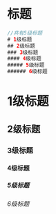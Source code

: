 # 标题
```java
//共有5级标题
# 1级标题   
## 2级标题
### 3级标题
#### 4级标题
##### 5级标题
###### 6级标题
```

# 1级标题
## 2级标题
### 3级标题
#### 4级标题
##### 5级标题
###### 6级标题